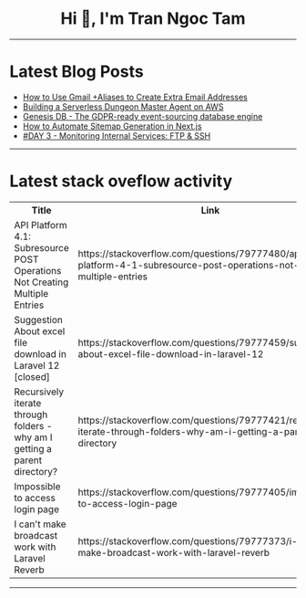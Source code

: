 <h1 align="center">Hi 👋, I'm Tran Ngoc Tam</h1>

---

# Latest Blog Posts 
<!-- BLOG-POST-LIST:START -->
- [How to Use Gmail +Aliases to Create Extra Email Addresses](https://dev.to/jajera/how-to-use-gmail-aliases-to-create-extra-email-addresses-1g14)
- [Building a Serverless Dungeon Master Agent on AWS](https://dev.to/aws-builders/building-a-serverless-dungeon-master-agent-on-aws-3j7k)
- [Genesis DB - The GDPR-ready event-sourcing database engine](https://dev.to/patriceckhart/genesis-db-the-gdpr-ready-event-sourcing-database-engine-jj1)
- [How to Automate Sitemap Generation in Next.js](https://dev.to/lovestaco/how-to-automate-sitemap-generation-in-nextjs-3l0i)
- [#DAY 3 - Monitoring Internal Services: FTP &amp; SSH](https://dev.to/samueladeduntan/day-3-monitoring-internal-services-ftp-ssh-31ee)
<!-- BLOG-POST-LIST:END -->

---

# Latest stack oveflow activity
<table>
  <tr><th>Title</th><th>Link</th></tr>
  <!-- STACKOVERFLOW:START --><tr><td>API Platform 4.1: Subresource POST Operations Not Creating Multiple Entries</td><td>https://stackoverflow.com/questions/79777480/api-platform-4-1-subresource-post-operations-not-creating-multiple-entries</td></tr><tr><td>Suggestion About excel file download in Laravel 12 [closed]</td><td>https://stackoverflow.com/questions/79777459/suggestion-about-excel-file-download-in-laravel-12</td></tr><tr><td>Recursively iterate through folders - why am I getting a parent directory?</td><td>https://stackoverflow.com/questions/79777421/recursively-iterate-through-folders-why-am-i-getting-a-parent-directory</td></tr><tr><td>Impossible to access login page</td><td>https://stackoverflow.com/questions/79777405/impossible-to-access-login-page</td></tr><tr><td>I can&#39;t make broadcast work with Laravel Reverb</td><td>https://stackoverflow.com/questions/79777373/i-cant-make-broadcast-work-with-laravel-reverb</td></tr><!-- STACKOVERFLOW:END -->
</table>

---


